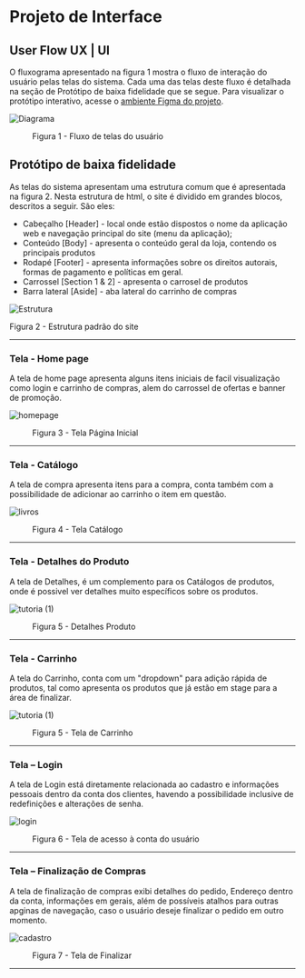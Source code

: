 
# Projeto de Interface


## User Flow  UX | UI

O fluxograma apresentado na figura 1 mostra o fluxo de interação do usuário pelas telas do sistema. Cada uma das telas deste fluxo é detalhada na seção de Protótipo de baixa fidelidade que se segue. Para visualizar o protótipo interativo, acesse o <a href="https://www.figma.com/proto/bBib7DOAPrS7W4iJdiVifg/Loja?type=design&node-id=355-1554&t=RTvOanj4Y4Rjk2EU-0&scaling=min-zoom&page-id=0%3A1">ambiente Figma do projeto</a>.

  ![Diagrama](/DOCUMENTACAO/imgs/conceito.png)

  
   <figure> 
      <figcaption> Figura 1 - Fluxo de telas do usuário
    </figure> 


## Protótipo de baixa fidelidade

As telas do sistema apresentam uma estrutura comum que é apresentada na figura 2. Nesta estrutura de html, o site é dividido em grandes blocos, descritos a seguir. São eles:
<ul>
  <li>Cabeçalho [Header] - local onde estão dispostos o nome da aplicação web e navegação principal do site (menu da aplicação);</li>
  <li>Conteúdo [Body] - apresenta o conteúdo geral da loja, contendo os principais produtos</li>
  <li>Rodapé [Footer] - apresenta informações sobre os direitos autorais, formas de pagamento e políticas em geral.</li>
  <li>Carrossel [Section 1 & 2] - apresenta o carrosel de produtos</li>
  <li>Barra lateral [Aside] - aba lateral do carrinho de compras</li>

</ul>

![Estrutura](/DOCUMENTACAO/imgs/estrutura.png)
    <figcaption>Figura 2 - Estrutura padrão do site
<hr>

<h3><b>Tela - Home page</b></h3>
<p>A tela de home page apresenta alguns itens iniciais de facil visualização como login e carrinho de compras, alem do carrossel de ofertas e banner de promoção. </p>
  
![homepage](/DOCUMENTACAO/imgs/pagina_inicial.png)

<figure> 
  <figcaption>Figura 3 - Tela Página Inicial
</figure> 
<hr>


<h3><b>Tela - Catálogo</b></h3>
<p>A tela de compra apresenta itens para a compra, conta também com a possibilidade de adicionar ao carrinho o item em questão.</p>
  
![livros](/DOCUMENTACAO/imgs/compras.png)

  
<figure> 
  <figcaption> Figura 4 - Tela Catálogo
</figure> 

<hr>

<h3><b>Tela - Detalhes do Produto</b></h3>
<p>A tela de Detalhes, é um complemento para os Catálogos de produtos, onde é possivel ver detalhes muito específicos sobre os produtos.</p>


![tutoria (1)](/DOCUMENTACAO/imgs/detalhes.png)

  
<figure>  
    <figcaption>Figura 5 - Detalhes Produto     
</figure> 

<hr>


<h3><b>Tela - Carrinho</b></h3>
<p>A tela do Carrinho, conta com um "dropdown" para adição rápida de produtos, tal como apresenta os produtos que já estão em stage para a área de finalizar.</p>


![tutoria (1)](/DOCUMENTACAO/imgs/carrinho.png)
  
<figure>  
    <figcaption>Figura 5 - Tela de Carrinho      
</figure> 
<hr>

<h3><b>Tela – Login</b></h3>
<p>A tela de Login está diretamente relacionada ao cadastro e informações pessoais dentro da conta dos clientes, havendo a possibilidade inclusive de redefinições e alterações de senha. </p>
  
  ![login](/DOCUMENTACAO/imgs/login.png)


<figure> 
    <figcaption>Figura 6 - Tela de acesso à conta do usuário
</figure>
<hr>

<h3><b>Tela – Finalização de Compras</b></h3>
<p>A tela de finalização de compras exibi detalhes do pedido, Endereço dentro da conta, informações em gerais, além de possíveis atalhos para outras apginas de navegação, caso o usuário deseje finalizar o pedido em outro momento.</p>
  
  ![cadastro](/DOCUMENTACAO/imgs/finalizar.png)


<figure> 
    <figcaption>Figura 7 - Tela de Finalizar
</figure>
<hr> 
